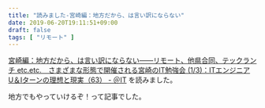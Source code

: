 ```yaml
---
title: "読みました-宮崎編：地方だから、は言い訳にならない"
date: 2019-06-20T19:11:51+09:00
draft: false
tags: [ "リモート" ]
---
```


[宮崎編：地方だから、は言い訳にならない――リモート、他県合同、テックランチ etc.etc.　さまざまな形態で開催される宮崎のIT勉強会 (1/3)：ITエンジニア U＆Iターンの理想と現実（63） - ＠IT](https://www.atmarkit.co.jp/ait/articles/1906/10/news003.html) を読みました。

地方でもやっていけるぞ！って記事でした。
